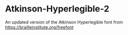 # Atkinson-Hyperlegible-2
An updated version of the Atkinson Hyperlegible font from https://brailleinstitute.org/freefont
